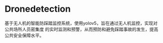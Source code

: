 # Dronedetection
基于无人机的智能防踩踏监控系统，使用yolov5，旨在通过无人机监控，实现对公共场所人员密集度 的实时监测和预警，从而预防和避免踩踏事故的发生，提高公共安全保障水平。
